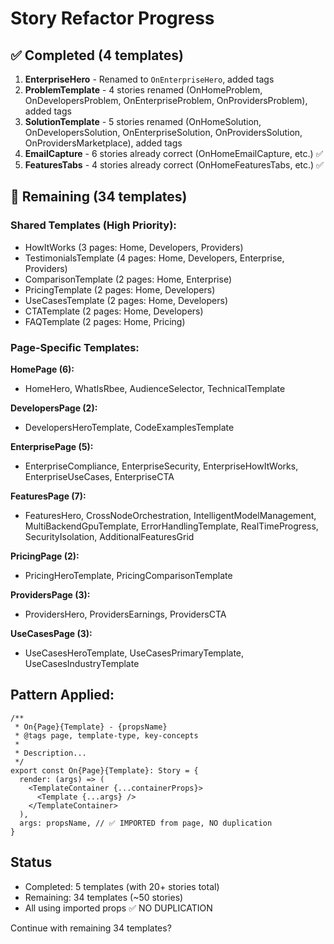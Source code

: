 # Story Refactor Progress

## ✅ Completed (4 templates)
1. **EnterpriseHero** - Renamed to `OnEnterpriseHero`, added tags
2. **ProblemTemplate** - 4 stories renamed (OnHomeProblem, OnDevelopersProblem, OnEnterpriseProblem, OnProvidersProblem), added tags
3. **SolutionTemplate** - 5 stories renamed (OnHomeSolution, OnDevelopersSolution, OnEnterpriseSolution, OnProvidersSolution, OnProvidersMarketplace), added tags
4. **EmailCapture** - 6 stories already correct (OnHomeEmailCapture, etc.) ✅
5. **FeaturesTabs** - 4 stories already correct (OnHomeFeaturesTabs, etc.) ✅

## 🔄 Remaining (34 templates)

### Shared Templates (High Priority):
- HowItWorks (3 pages: Home, Developers, Providers)
- TestimonialsTemplate (4 pages: Home, Developers, Enterprise, Providers)
- ComparisonTemplate (2 pages: Home, Enterprise)
- PricingTemplate (2 pages: Home, Developers)
- UseCasesTemplate (2 pages: Home, Developers)
- CTATemplate (2 pages: Home, Developers)
- FAQTemplate (2 pages: Home, Pricing)

### Page-Specific Templates:
**HomePage (6):**
- HomeHero, WhatIsRbee, AudienceSelector, TechnicalTemplate

**DevelopersPage (2):**
- DevelopersHeroTemplate, CodeExamplesTemplate

**EnterprisePage (5):**
- EnterpriseCompliance, EnterpriseSecurity, EnterpriseHowItWorks, EnterpriseUseCases, EnterpriseCTA

**FeaturesPage (7):**
- FeaturesHero, CrossNodeOrchestration, IntelligentModelManagement, MultiBackendGpuTemplate, ErrorHandlingTemplate, RealTimeProgress, SecurityIsolation, AdditionalFeaturesGrid

**PricingPage (2):**
- PricingHeroTemplate, PricingComparisonTemplate

**ProvidersPage (3):**
- ProvidersHero, ProvidersEarnings, ProvidersCTA

**UseCasesPage (3):**
- UseCasesHeroTemplate, UseCasesPrimaryTemplate, UseCasesIndustryTemplate

## Pattern Applied:
```tsx
/**
 * On{Page}{Template} - {propsName}
 * @tags page, template-type, key-concepts
 * 
 * Description...
 */
export const On{Page}{Template}: Story = {
  render: (args) => (
    <TemplateContainer {...containerProps}>
      <Template {...args} />
    </TemplateContainer>
  ),
  args: propsName, // ✅ IMPORTED from page, NO duplication
}
```

## Status
- Completed: 5 templates (with 20+ stories total)
- Remaining: 34 templates (~50 stories)
- All using imported props ✅ NO DUPLICATION

Continue with remaining 34 templates?
